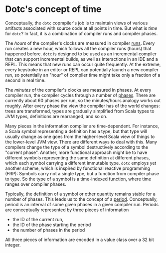 # Dotc's concept of time

Conceptually, the `dotc` copmpiler's job is to maintain views of
various artifacts associated with source code at all points in time.
But what is *time* for `dotc`? In fact, it is a combination of
compiler runs and compiler phases.

The *hours* of the compiler's clocks are measured in compiler
[runs](https://github.com/lampepfl/dotty/blob/master/src/dotty/tools/dotc/Run.scala). Every
run creates a new hour, which follows all the compiler runs (hours) that
happened before. `dotc` is designed to be used as an incremental
compiler that can support incremental builds, as well as interactions
in an IDE and a REPL. This means that new runs can occur quite
frequently.  At the extreme, every keystroke in an editor or REPL can
potentially launch a new compiler run, so potentially an "hour" of
compiler time might take only a fraction of a second in real time.

The *minutes* of the compiler's clocks are measured in phases. At every
compiler run, the compiler cycles through a number of
[phases](https://github.com/lampepfl/dotty/blob/master/src/dotty/tools/dotc/core/Phases.scala).
There are currently about 60 phases per run, so the minutes/hours
analogy works out roughly. After every phase the view the compiler has
of the world changes: trees are transformed,  types are gradually simplified
from Scala types to JVM types, definitions are rearranged, and so on.

Many pieces in the information compiler are time-dependent. For
instance, a Scala symbol representing a definition has a type, but
that type will usually change as one goes from the higher-level Scala
view of things to the lower-level JVM view. There are different ways
to deal with this. Many compilers change the type of a symbol
destructively according to the "current phase". Another, more
functional approach might be to have different symbols representing
the same definition at different phases, which each symbol carrying a
different immutable type. `dotc` employs yet another scheme, which is
inspired by functional reactive programming (FRP): Symbols carry not a
single type, but a function from compiler phase to type. So the type
of a symbol is a time-indexed function, where time ranges over
compiler phases.

Typically, the definition of a symbol or other quantity remains stable
for a number of phases. This leads us to the concept of a
[period](https://github.com/lampepfl/dotty/blob/master/src/dotty/tools/dotc/core/Periods.scala).
Conceptually, period is an interval of some given phases in a given
compiler run. Periods are conceptually represented by three pieces of
information

 - the ID of the current run,
 - the ID of the phase starting the period
 - the number of phases in the period

All three pieces of information are encoded in a value class over a 32 bit integer.


